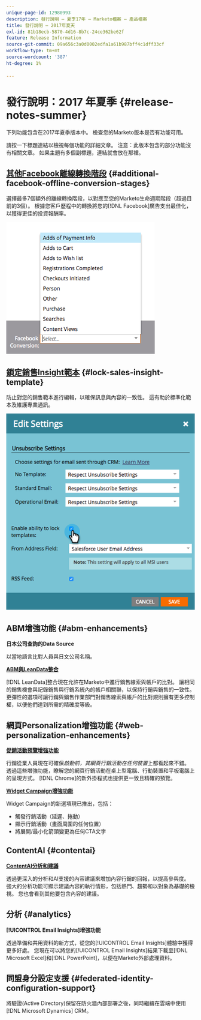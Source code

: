 ```yaml
---
unique-page-id: 12980993
description: 發行說明 — 夏季17年 — Marketo檔案 — 產品檔案
title: 發行說明 — 2017年夏天
exl-id: 81b18ecb-5870-4d16-8b7c-24ce362be62f
feature: Release Information
source-git-commit: 09a656c3a0d0002edfa1a61b987bff4c1dff33cf
workflow-type: tm+mt
source-wordcount: '387'
ht-degree: 1%

---
```


# 發行說明：2017 年夏季 {#release-notes-summer}

下列功能包含在2017年夏季版本中。 檢查您的Marketo版本是否有功能可用。

請按一下標題連結以檢視每個功能的詳細文章。 注意：此版本包含的部分功能沒有相關文章。 如果主題有多個副標題，連結就會放在那裡。

## [其他Facebook離線轉換階段](/help/marketo/product-docs/demand-generation/facebook/set-up-facebook-offline-conversions.md) {#additional-facebook-offline-conversion-stages}

選擇最多7個額外的離線轉換階段，以對應至您的Marketo生命週期階段（超過目前的3個）。 根據您客戶歷程中的轉換將您的[!DNL Facebook]廣告支出最佳化，以獲得更佳的投資報酬率。

![](assets/image2017-8-24-15-3a23-3a31.png)

## [鎖定銷售Insight範本](/help/marketo/product-docs/marketo-sales-insight/msi-for-salesforce/features/actions-in-the-msi-panel/send-marketo-email/lock-sales-template.md) {#lock-sales-insight-template}

防止對您的銷售範本進行編輯，以確保訊息與內容的一致性。 這有助於標準化範本及維護專業通訊。

![](assets/image2017-10-9-10-3a1-3a56.png)

## ABM增強功能 {#abm-enhancements}

**日本公司查詢的Data Source**

以當地語言比對人員與日文公司名稱。

**[ABM與LeanData整合](https://docs.marketo.com/x/pKmt)**

[!DNL LeanData]整合現在允許在Marketo中進行銷售線索與帳戶的比對。 讓相同的銷售機會與記錄銷售與行銷系統內的帳戶相關聯，以保持行銷與銷售的一致性。 更彈性的選項可讓行銷與銷售作業部門對銷售線索與帳戶的比對規則擁有更多控制權，以便他們達到所需的精確度等級。

## 網頁Personalization增強功能 {#web-personalization-enhancements}

**[促銷活動預覽增強功能](/help/marketo/product-docs/web-personalization/working-with-web-campaigns/preview-and-test-a-web-campaign.md)**

行銷從業人員現在可確保&#x200B;*啟動前，其網頁行銷活動在任何裝置*&#x200B;上都看起來不錯。 透過這些增強功能，瞭解您的網頁行銷活動在桌上型電腦、行動裝置和平板電腦上的呈現方式。 [!DNL Chrome]的新外掛程式也提供更一致且精確的預覽。

**[Widget Campaign增強功能](/help/marketo/product-docs/web-personalization/working-with-web-campaigns/create-a-new-widget-web-campaign.md)**

Widget Campaign的新選項現已推出，包括：

* 觸發行銷活動（延遲、捲動）
* 顯示行銷活動（畫面周圍的任何位置）
* 將展開/最小化箭頭變更為任何CTA文字

## ContentAI {#contentai}

**[ContentAI分析和建議](/help/marketo/product-docs/predictive-content/predictive-content-analytics-overview.md)**

透過更深入的分析和AI支援的內容建議來增加內容行銷的回報，以提高參與度。 強大的分析功能可顯示建議內容的執行情形，包括熱門、趨勢和以對象為基礎的檢視。 您也會看到其他要包含內容的建議。

## 分析 {#analytics}

**[!UICONTROL Email Insights]增強功能**

透過準備和共用資料的新方式，從您的[!UICONTROL Email Insights]體驗中獲得更多好處。 您現在可以將您的[!UICONTROL Email Insights]結果下載至[!DNL Microsoft Excel]和[!DNL PowerPoint]，以便在Marketo外部處理資料。

## 同盟身分設定支援 {#federated-identity-configuration-support}

將驗證(Active Directory)保留在防火牆內部部署之後，同時繼續在雲端中使用[!DNL Microsoft Dynamics] CRM。
